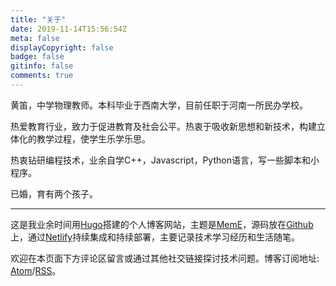 ```yaml
---
title: "关于"
date: 2019-11-14T15:56:54Z
meta: false
displayCopyright: false
badge: false
gitinfo: false
comments: true
---
```

黄笛，中学物理教师。本科毕业于西南大学，目前任职于河南一所民办学校。

热爱教育行业，致力于促进教育及社会公平。热衷于吸收新思想和新技术，构建立体化的教学过程，使学生乐学乐思。

热衷钻研编程技术，业余自学C++，Javascript，Python语言，写一些脚本和小程序。

已婚，育有两个孩子。

---

这是我业余时间用[Hugo](https://github.com/gohugoio/hugo)搭建的个人博客网站，主题是[MemE](https://github.com/reuixiy/hugo-theme-meme)，源码放在[Github](https://github.com/huangdiv/huangdiv.com)上，通过[Netlify](https://www.netlify.com/)持续集成和持续部署，主要记录技术学习经历和生活随笔。

欢迎在本页面下方评论区留言或通过其他社交链接探讨技术问题。博客订阅地址: [Atom](https://huangdiv.com/atom.xml)/[RSS](https://huangdiv.com/rss.xml)。
